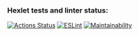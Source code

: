 ### Hexlet tests and linter status:

[![Actions Status](https://github.com/farshmachine/backend-project-lvl2/workflows/hexlet-check/badge.svg)](https://github.com/farshmachine/backend-project-lvl2/actions)
[![ESLint](https://github.com/farshmachine/backend-project-lvl2/actions/workflows/lint.yml/badge.svg)](https://github.com/farshmachine/backend-project-lvl2/actions/workflows/lint.yml)
[![Maintainability](https://api.codeclimate.com/v1/badges/3c22d5861512c0ce7019/maintainability)](https://codeclimate.com/github/farshmachine/backend-project-lvl2/maintainability)
